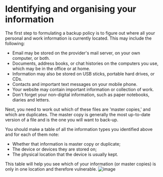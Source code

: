[Title]: # (Identifying and organising your information)
[Difficulty]: # (Advanced)
[Order]: # (1)

# Identifying and organising your information

The first step to formulating a backup policy is to figure out where all your personal and work information is currently located. This may include the following:

*   Email may be stored on the provider's mail server, on your own computer, or both.
*   Documents, address books, or chat histories on the computers you use, which may be in the office or at home.
*   Information may also be stored on USB sticks, portable hard drives, or CDs.
*   Contacts and important text messages on your mobile phone.
*   Your website may contain important information or collection of work.
*   Don't forget your non-digital information, such as paper notebooks, diaries and letters.

Next, you need to work out which of these files are 'master copies,' and which are duplicates. The master copy is generally the most up-to-date version of a file and is the one you will want to back-up.

You should make a table of all the information types you identified above and for each of them note:

*   Whether that information is master copy or duplicate;
*   The device or devices they are stored on;
*   The physical location that the device is usually kept.

This table will help you see which of your information (or master copies) is only in one location and therefore vulnerable.
![image](backing1.png)
